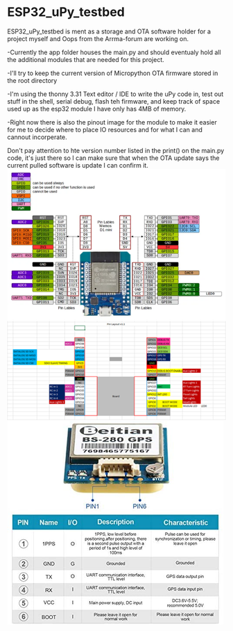 # ESP32_uPy_testbed
ESP32_uPy_testbed is ment as a storage and OTA software holder for a project myself and Oops from the Arrma-forum are working on.

-Currently the app folder houses the main.py and should eventualy hold all the additional modules that are needed for this project.

-I'll try to keep the current version of Micropython OTA firmware stored in the root directory

-I'm using the thonny 3.31 Text editor / IDE to write the uPy code in, test out stuff in the shell, serial debug, flash teh firmware, and keep track of space used up as the esp32 module I have only has 4MB of memory.

-Right now there is also the pinout image for the module to make it easier for me to decide where to place IO resources and for what I can and cannout incorperate.

Don't pay attention to hte version number listed in the print() on the main.py code, it's just there so I can make sure that when the OTA update says the current pulled software is update I can confirm it.
![alt text](https://github.com/Psylenceo/ESP32_uPy_testbed/blob/main/Images/ESp32%20io%20layout.png)
![alt text](https://github.com/Psylenceo/ESP32_uPy_testbed/blob/main/Images/Pin%20layout.png)
![alt text](https://github.com/Psylenceo/ESP32_uPy_testbed/blob/main/Images/51%2BsDkkl9wL._AC_.jpg)
